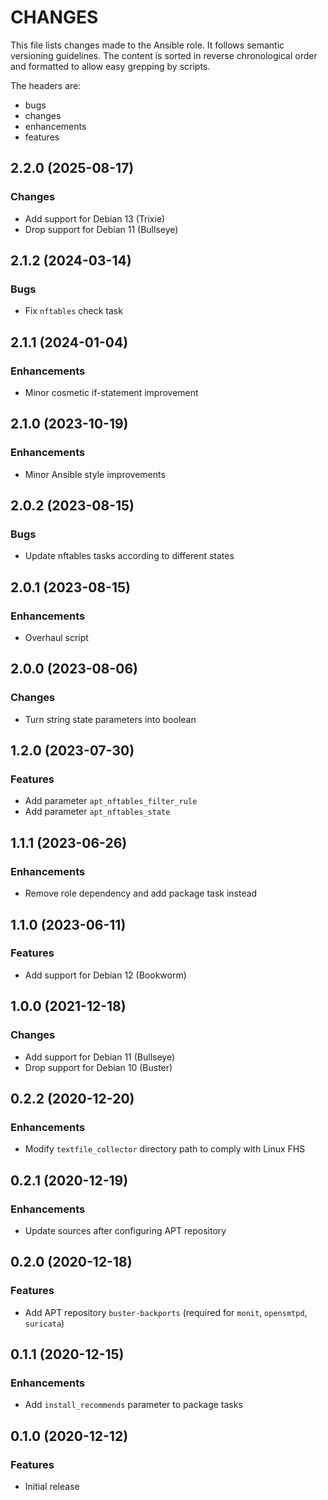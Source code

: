 # CHANGES

This file lists changes made to the Ansible role. It follows semantic versioning
guidelines. The content is sorted in reverse chronological order and formatted
to allow easy grepping by scripts.

The headers are:
- bugs
- changes
- enhancements
- features

## 2.2.0 (2025-08-17)

### Changes

- Add support for Debian 13 (Trixie)
- Drop support for Debian 11 (Bullseye)

## 2.1.2 (2024-03-14)

### Bugs

- Fix `nftables` check task

## 2.1.1 (2024-01-04)

### Enhancements

- Minor cosmetic if-statement improvement

## 2.1.0 (2023-10-19)

### Enhancements

- Minor Ansible style improvements

## 2.0.2 (2023-08-15)

### Bugs

- Update nftables tasks according to different states

## 2.0.1 (2023-08-15)

### Enhancements

- Overhaul script

## 2.0.0 (2023-08-06)

### Changes

- Turn string state parameters into boolean

## 1.2.0 (2023-07-30)

### Features

- Add parameter `apt_nftables_filter_rule`
- Add parameter `apt_nftables_state`

## 1.1.1 (2023-06-26)

### Enhancements

- Remove role dependency and add package task instead

## 1.1.0 (2023-06-11)

### Features

- Add support for Debian 12 (Bookworm)

## 1.0.0 (2021-12-18)

### Changes

- Add support for Debian 11 (Bullseye)
- Drop support for Debian 10 (Buster)

## 0.2.2 (2020-12-20)

### Enhancements

- Modify `textfile_collector` directory path to comply with Linux FHS

## 0.2.1 (2020-12-19)

### Enhancements

- Update sources after configuring APT repository

## 0.2.0 (2020-12-18)

### Features

- Add APT repository `buster-backports` (required for `monit`, `opensmtpd`, `suricata`)

## 0.1.1 (2020-12-15)

### Enhancements

- Add `install_recommends` parameter to package tasks

## 0.1.0 (2020-12-12)

### Features

- Initial release
